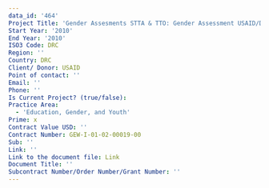 ```yaml
---
data_id: '464'
Project Title: 'Gender Assesments STTA & TTO: Gender Assessment USAID/DRC:  (TDY 86)'
Start Year: '2010'
End Year: '2010'
ISO3 Code: DRC
Region: ''
Country: DRC
Client/ Donor: USAID
Point of contact: ''
Email: ''
Phone: ''
Is Current Project? (true/false): 
Practice Area:
  - 'Education, Gender, and Youth'
Prime: x
Contract Value USD: ''
Contract Number: GEW-I-01-02-00019-00
Sub: ''
Link: ''
Link to the document file: Link
Document Title: ''
Subcontract Number/Order Number/Grant Number: ''
---
```


